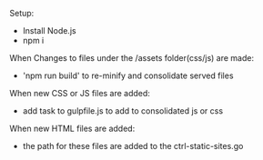 Setup:
- Install Node.js
- npm i

When Changes to files under the /assets folder(css/js) are made:
- 'npm run build' to re-minify and consolidate served files

When new CSS or JS files are added:
- add task to gulpfile.js to add to consolidated js or css

When new HTML files are added:
- the path for these files are added to the ctrl-static-sites.go
